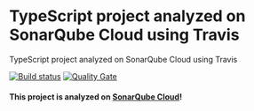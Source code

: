 # TypeScript project analyzed on SonarQube Cloud using Travis
TypeScript project analyzed on SonarQube Cloud using Travis

[![Build status](https://travis-ci.org/SonarSource/sonarcloud_example_typescript-sqscanner-travis.svg?branch=master)](https://travis-ci.org/SonarSource/sonarcloud_example_typescript-sqscanner-travis) [![Quality Gate](https://sonarcloud.io/api/project_badges/measure?project=io.sonarcloud.examples.typescript-sqscanner-travis-project&metric=alert_status)](https://sonarcloud.io/dashboard/index/io.sonarcloud.examples.typescript-sqscanner-travis-project)

#### This project is analyzed on [SonarQube Cloud](https://www.sonarsource.com/products/sonarcloud/)!
